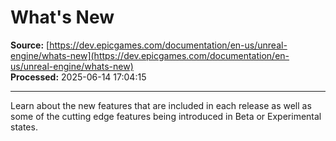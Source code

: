 # What's New

**Source:** [https://dev.epicgames.com/documentation/en-us/unreal-engine/whats-new](https://dev.epicgames.com/documentation/en-us/unreal-engine/whats-new)  
**Processed:** 2025-06-14 17:04:15

---

Learn about the new features that are included in each release as well as some of the cutting edge features being introduced in Beta or Experimental states.